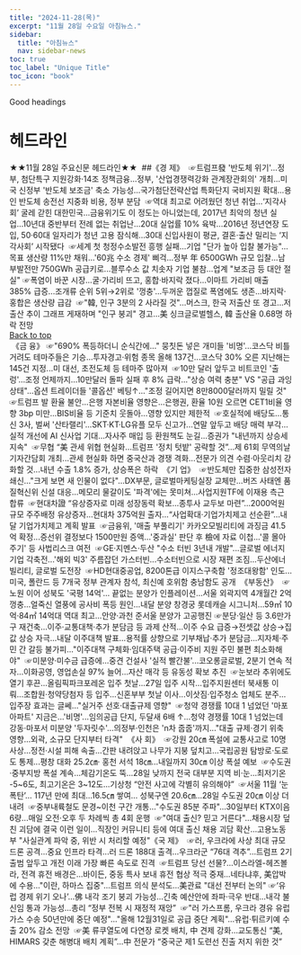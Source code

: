 ```yaml
---
title: "2024-11-28(목)"
excerpt: "11월 28일 수요일 아침뉴스."
sidebar:
  title: "아침뉴스"
  nav: sidebar-news
toc: true
toc_label: "Unique Title"
toc_icon: "book"
---
```


Good headings

# 헤드라인
★★11월 28일 주요신문 헤드라인★★
​
##《경  제》
​
☞트럼프發 '반도체 위기'…정부, 첨단특구 지원강화·14조 정책금융...정부, '산업경쟁력강화 관계장관회의' 개최...미국 신정부 '반도체 보조금' 축소 가능성...국가첨단전략산업 특화단지 국비지원 확대...용인 반도체 송전선 지중화 비용, 정부 분담
​
☞역대 최고로 어려웠던 청년 취업…‘지각사회’ 굴레 갇힌 대한민국...금융위기도 이 정도는 아니었는데, 2017년 최악의 청년 실업...10년대 중반부터 전례 없는 취업난…20대 실업률 10% 육박...2016년 정년연장 도입, 50·60대 일자리가 청년 고용 잠식해...30대 신입사원이 평균, 결혼·출산 밀리는 ‘지각사회’ 시작됐다
​
☞세계 첫 청정수소발전 흥행 실패…기업 "단가 높아 입찰 불가능"...목표 생산량 11%만 채워...'60兆 수소 경제' 삐걱...정부 年 6500GWh 규모 입찰...남부발전만 750GWh 공급키로...블루수소 값 치솟자 기업 불참...업계 "보조금 등 대안 절실"
​
☞폭염이 바꾼 시장…굴·가리비 뜨고, 홍합·바지락 졌다...이마트 가리비 매출 385% 급증...조개류 순위 5위→2위로 '껑충'...두꺼운 껍질로 폭염에도 생존...바지락·홍합은 생산량 급감
​
☞"韓, 인구 3분의 2 사라질 것"…머스크, 한국 저출산 또 경고...저출산 추이 그래프 게재하며 "인구 붕괴" 경고...美 싱크글로벌헬스, 韓 출산율 0.68명 하락 전망
<br>
<a href="#" class="btn btn--success">Back to top</a>
<br>
​
《금  융》
​
☞"690% 폭등하더니 순식간에…" 뭉칫돈 넣은 개미들 '비명'...코스닥 비틀거려도 테마주들은 기승...투자경고·위험 종목 올해 137건...코스닥 30% 오른 지난해는 145건 지정...미 대선, 초전도체 등 테마주 많아져
​
☞10만 달러 앞두고 비트코인 '출렁'…조정 언제까지...10만달러 돌파 실패 후 8% 급락..."상승 여력 충분" VS "공급 과잉 상태"...옵션 트레이더들 '콜옵션' 베팅↑..."조정 길어지면 8만8000달러까지 밀릴 것"
​
☞트럼프 발 환율 불안…은행 자본비율 영향은...은행권, 환율 10원 오르면 CET1비율 영향 3bp 미만...BIS비율 등 기준치 웃돌아…영향 있지만 제한적
​
☞호실적에 배당도…통신 3사, 벌써 '산타랠리'...SKT·KT·LG유플 모두 신고가...연말 앞두고 배당 매력 부각...실적 개선에 AI 신사업 기대...자사주 매입 등 환원책도 눈길...증권가 "내년까지 상승세 지속"
​
☞무협 “美 관세 위협 현실화…트럼프 '정치 텃밭' 공략할 것”...제 61회 무역의날 기자간담회 개최...관세 현실화 하면 중국산과 경쟁 격화...전문가 의견 수렴·아웃리치 강화할 것...내년 수출 1.8% 증가, 상승폭은 하락
​
《기  업》
​
☞반도체만 집중한 삼성전자 쇄신…"크게 보면 새 인물이 없다"...DX부문, 글로벌마케팅실장 교체만…버즈 사태엔 품질혁신위 신설 대응...메모리 물갈이도 '파격'에는 못미쳐…사업지원TF에 이재용 측근 합류
​
☞현대차證 “유상증자로 미래 성장동력 확보…종투사 교두보 마련”...2000억원 규모 주주배정 유상증자…현대차 375억원 출자...“사업확대·기업가치제고 선순환”…내달 기업가치제고 계획 발표
​
☞금융위, '매출 부풀리기' 카카오모빌리티에 과징금 41.5억 확정...증선위 결정보다 1500만원 증액...'중과실' 판단 후 檢에 자료 이첩...'콜 몰아주기' 등 사법리스크 여전
​
☞GE·지멘스·두산 "수소 터빈 3년내 개발"...글로벌 에너지 기업 각축전...'해외 빅3' 주름잡던 가스터빈...수소터빈으로 시장 재편 조짐...두산에너빌리티, 글로벌 도전장
​
☞HD현대중공업, 8200톤급 이지스구축함 '정조대왕함' 인도...미국, 폴란드 등 7개국 정부 관계자 참석, 최신예 호위함 충남함도 공개
​
《부동산》
​
☞노원 이어 성북도 '국평 14억'… 끝없는 분양가 인플레이션...서울 외곽지역 4개월간 2억 껑충...얼죽신 열풍에 공사비 폭등 원인...내달 분양 창경궁 롯데캐슬 시그니처...59㎡ 10억·84㎡ 14억대 역대 최고...안양·과천 준서울 분양가 고공행진
​
☞분당·일산 등 3.6만가구 재건축…이주·교통대책·추가 분담금 등 과제 산적...이주 수요 급증→전셋값 상승→집값 상승 자극…내달 이주대책 발표...용적률 상향으로 기부채납·추가 분담금…지자체·주민 간 갈등 불가피..."이주대책 구체화·임대주택 공급·이주비 지원 주민 불편 최소화해야"
​
☞미분양·미수금 급증에…중견 건설사 '실적 빨간불'...코오롱글로벌, 2분기 연속 적자...이화공영, 영업손실 97% 늘어...자산 매각 등 유동성 확보 추진
​
☞눈보라 추위에도 열기 후끈…올림픽파크포레온 입주 첫날...27일 입주 시작…입주지원센터 북새통 이뤄...조합원·청약당첨자 등 입주…신혼부부 첫날 이사...이삿짐·입주청소 업체도 분주...입주장 효과는 글쎄…"실거주 선호·대출규제 영향"
​
☞청약 경쟁률 10대 1 넘었던 '마포 아파트' 지금은…'비명'...임의공급 단지, 두달새 6배 ↑...청약 경쟁률 10대 1 넘었는데 강동·마포서 미분양 '두자릿수'...의정부·인천은 'n차 줍줍'까지..."대출 규제·경기 위축 영향...외곽, 소규모 단지부터 타격"
​
《사  회》
​
☞강원 20㎝ 폭설에 교통사고로 10명 사상…정전·시설 피해 속출...간판 내려앉고 나무가 지붕 덮치고…국립공원 탐방로·도로도 통제...평창 대화 25.2㎝· 홍천 서석 18㎝…내일까지 30㎝ 이상 폭설 예보
​
☞수도권·중부지방 폭설 계속…체감기온도 뚝...28일 낮까지 전국 대부분 지역 비·눈...최저기온 -5~6도, 최고기온은 3~12도...기상청 “안전 사고에 각별히 유의해야”
​
☞서울 11월 ‘눈폭탄’… 117년 만에 최대...16.5㎝ 쌓여… 성북구엔 20.6㎝...28일 수도권 20㎝ 이상 더 내려
​
☞중부내륙철도 문경~이천 구간 개통…"수도권 85분 주파"...30일부터 KTX이음 6량...매일 오전·오후 두 차례씩 총 4회 운행
​
☞"여대 출신? 믿고 거른다"…채용시장 덮친 괴담에 결국 이런 일이...직장인 커뮤니티 등에 여대 출신 채용 괴담 확산...고용노동부 "사실관계 파악 중, 위반 시 처리할 예정"
​
《국  제》
​
☞러, 우크라에 사상 최대 규모 드론 공격…중요 인프라 타격...러 드론 188대 출격…우크라군 “76대 격추”...트럼프 2기 출범 앞두고 개전 이래 가장 빠른 속도로 진격
​
☞트럼프 당선 선물?…이스라엘-헤즈볼라, 전격 휴전 배경은...바이든, 중동 특사 보내 휴전 협상 적극 중재...네타냐후, 美압박에 수용…"이란, 하마스 집중"...트럼프 의식 분석도…美관료 "대선 전부터 논의"
​
☞‘유럽 경제 위기 오나’…佛 내각 조기 붕괴 가능성...긴축 예산안에 좌파·극우 반대...내각 불신임 통과 가능성...총리 “정부 전복 시 재정적 재앙”
​
☞"러 가스프롬, 우크라 경유 유럽 가스 수송 50년만에 중단 예정"..."올해 12월31일로 공급 중단 계획"...유럽·튀르키예 수출 20% 감소 전망
​
☞美 류쿠열도에 다연장 로켓 배치, 中 견제 강화...교도통신 “美, HIMARS 갖춘 해병대 배치 계획”...中 전문가 “중국군 제1 도련선 진출 저지 위한 것”
